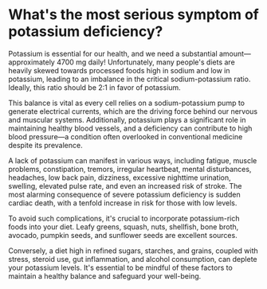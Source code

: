 # What's the most serious symptom of potassium deficiency?

Potassium is essential for our health, and we need a substantial amount—approximately 4700 mg daily! Unfortunately, many people's diets are heavily skewed towards processed foods high in sodium and low in potassium, leading to an imbalance in the critical sodium-potassium ratio. Ideally, this ratio should be 2:1 in favor of potassium.

This balance is vital as every cell relies on a sodium-potassium pump to generate electrical currents, which are the driving force behind our nervous and muscular systems. Additionally, potassium plays a significant role in maintaining healthy blood vessels, and a deficiency can contribute to high blood pressure—a condition often overlooked in conventional medicine despite its prevalence.

A lack of potassium can manifest in various ways, including fatigue, muscle problems, constipation, tremors, irregular heartbeat, mental disturbances, headaches, low back pain, dizziness, excessive nighttime urination, swelling, elevated pulse rate, and even an increased risk of stroke. The most alarming consequence of severe potassium deficiency is sudden cardiac death, with a tenfold increase in risk for those with low levels.

To avoid such complications, it's crucial to incorporate potassium-rich foods into your diet. Leafy greens, squash, nuts, shellfish, bone broth, avocado, pumpkin seeds, and sunflower seeds are excellent sources.

Conversely, a diet high in refined sugars, starches, and grains, coupled with stress, steroid use, gut inflammation, and alcohol consumption, can deplete your potassium levels. It's essential to be mindful of these factors to maintain a healthy balance and safeguard your well-being.